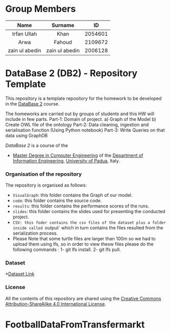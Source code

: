 # Group Members

|    Name      | Surname      | ID      |
|:-----------: |:-------:     |---------|
| Irfan Ullah  |  Khan        | 2054601 |
|    Arwa      |  Fahoud      | 2109672 |
|zain ul abedin|zain ul abedin| 2006128 |

# DataBase 2 (DB2) - Repository Template

This repository is a template repository for the homework to be developed in the [DataBase 2](https://iiia.dei.unipd.it/education/database-2/) course.

The homeworks are carried out by groups of students and this HW will include in few parts.
    Part-1: Domain of project.
        a) Graph of the Model
        b) Create OWL file of the ontology
    Part-2: Data cleaning, ingestion and serialisation function (Using Python notebook)
    Part-3: Write Queries on that data using GraphDB

*DataBase 2* is a course of the

* [Master Degree in Computer Engineering](https://degrees.dei.unipd.it/master-degrees/computer-engineering/) of the  [Department of Information Engineering](https://www.dei.unipd.it/en/), [University of Padua](https://www.unipd.it/en/), Italy.

### Organisation of the repository ###

The repository is organised as follows:

* `VisualGraph`: this folder contains the Graph of our model.
* `code`: this folder contains the source code.
* `results`: this folder contains the performance scores of the runs.
* `slides`: this folder contains the slides used for presenting the conducted project.
* `CSV: this foder contains the csv files of the dataset plus a folder inside called `output` which in turn contains the files resulted from the serialization process.
* Please Note that some turtle files are larger than 100m so we had to upload them using lfs, so in order to view thesw files please do the following commands : 1- git lfs install. 2- git lfs pull.

### Dataset ###
*[Dataset Link](https://www.kaggle.com/datasets/davidcariboo/player-scores)

### License ###

All the contents of this repository are shared using the [Creative Commons Attribution-ShareAlike 4.0 International License](http://creativecommons.org/licenses/by-sa/4.0/).






# FootballDataFromTransfermarkt
